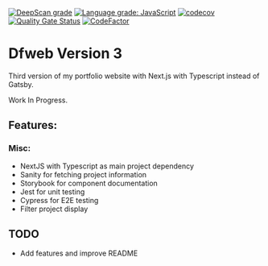 [![DeepScan grade](https://deepscan.io/api/teams/11080/projects/19508/branches/508468/badge/grade.svg)](https://deepscan.io/dashboard#view=project&tid=11080&pid=19508&bid=508468)
[![Language grade: JavaScript](https://img.shields.io/lgtm/grade/javascript/g/w3bdesign/dfweb-v3.svg?logo=lgtm&logoWidth=18)](https://lgtm.com/projects/g/w3bdesign/dfweb-v3/context:javascript)
[![codecov](https://codecov.io/gh/w3bdesign/dfweb-v3/branch/master/graph/badge.svg?token=VML3KNGO0N)](https://codecov.io/gh/w3bdesign/dfweb-v3)
[![Quality Gate Status](https://sonarcloud.io/api/project_badges/measure?project=w3bdesign_dfweb-v3&metric=alert_status)](https://sonarcloud.io/summary/new_code?id=w3bdesign_dfweb-v3)
[![CodeFactor](https://www.codefactor.io/repository/github/w3bdesign/dfweb-v3/badge)](https://www.codefactor.io/repository/github/w3bdesign/dfweb-v3)

# Dfweb Version 3

Third version of my portfolio website with Next.js with Typescript instead of Gatsby.

Work In Progress.

## Features:

### Misc:

- NextJS with Typescript as main project dependency
- Sanity for fetching project information
- Storybook for component documentation
- Jest for unit testing
- Cypress for E2E testing
- Filter project display

## TODO

- Add features and improve README
